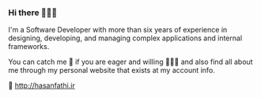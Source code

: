 ### Hi there 🙋🏻‍♂️
I'm a Software Developer with more than six years of experience in designing, developing, and managing complex applications and internal frameworks.

You can catch me 🚀 if you are eager and willing 🤷🏻‍♂️ and also find all about me through my personal website that exists at my account info.

🎯 http://hasanfathi.ir
<!--
**hasanfathi/hasanfathi** is a ✨ _special_ ✨ repository because its `README.md` (this file) appears on your GitHub profile.

Here are some ideas to get you started:

- 🔭 I’m currently working on ...
- 🌱 I’m currently learning ...
- 👯 I’m looking to collaborate on ...
- 🤔 I’m looking for help with ...
- 💬 Ask me about ...
- 📫 How to reach me: ...
- 😄 Pronouns: ...
- ⚡ Fun fact: ...
-->
